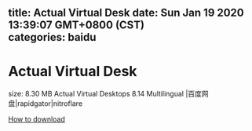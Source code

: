 
title: Actual Virtual Desk
date: Sun Jan 19 2020 13:39:07 GMT+0800 (CST)    
categories: baidu
---

# Actual Virtual Desk
size: 8.30 MB
 Actual Virtual Desktops 8.14 Multilingual |百度网盘|rapidgator|nitroflare
 

[How to download](https://bpcam.bemobtrk.com/go/2ceec3aa-1ca2-46d6-b9ff-aaa5c184517c?jno=3037)